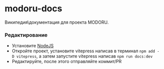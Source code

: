 # modoru-docs
Википедия\документация для проекта MODORU.

### Редактирование
- Установите [NodeJS](https://nodejs.org)
- Откройте проект, установите vitepress написав в терминал `npm add -D vitepress`, а затем запустите vitepress написав `npm run docs:dev`
- Редактируйте, после этого отправляйте коммит/PR
